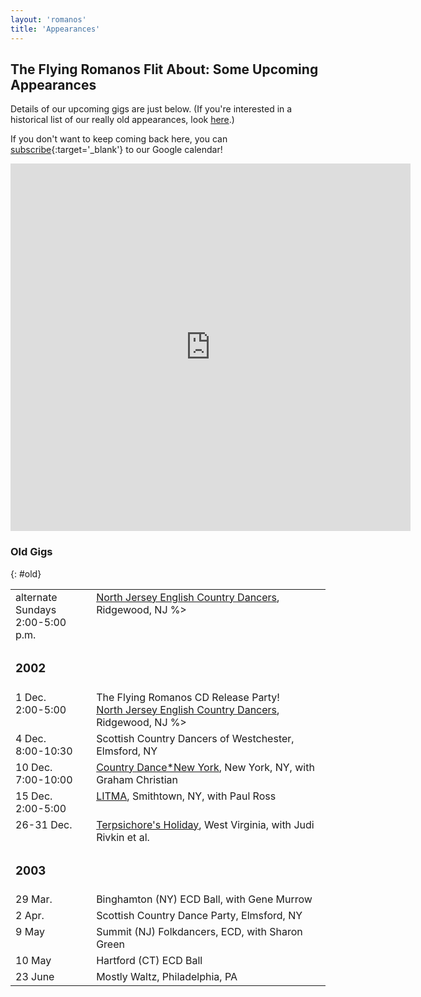 ```yaml
---
layout: 'romanos'
title: 'Appearances'
---
```


## The Flying Romanos Flit About: Some Upcoming Appearances

Details of our upcoming gigs are just below. (If you're interested in a historical list of our really old appearances, look [here](#old).)

If you don't want to keep coming back here, you can <!-- get our new dates delivered to you automatically in <a href="http://www.google.com/calendar/feeds/p9o7nnukuui1ggdj830bmflo5s@group.calendar.google.com/public/basic">RSS</a> or <a href="http://www.google.com/calendar/ical/p9o7nnukuui1ggdj830bmflo5s@group.calendar.google.com/public/basic.ics">iCal</a> format, or you can -->[subscribe][google calendar]{:target='_blank'} to our Google calendar!

[google calendar]: http://www.google.com/calendar/render?cid=p9o7nnukuui1ggdj830bmflo5s%40group.calendar.google.com

<iframe src="http://www.google.com/calendar/embed?src=p9o7nnukuui1ggdj830bmflo5s%40group.calendar.google.com&title=The%20Flying%20Romanos%20Flit%20About&chrome=NAVIGATION&mode=AGENDA&epr=1&height=588" style=" border-width:0" width="640" frameborder="0" height="588"></iframe>

### Old Gigs
{: #old}

<table border="0" cellpadding="2" cellspacing="1">
  <tr valign="top">
    <td>
      alternate Sundays
      <br/>
      2:00-5:00 p.m.
    </td>
    <td>
      <a href="http://www.maxellute.net/njecd.html">North Jersey English Country Dancers</a>, Ridgewood, NJ %>
    </td>
  </tr>
  <tr valign="top">
    <td colspan="2">
      <h3>2002</h3>
    </td>
  </tr>
  <tr valign="top">
    <td>
      1 Dec.
      <br/>
      2:00-5:00
    </td>
    <td>
      The Flying Romanos CD Release Party!
      <br/>
      <a href="http://www.maxellute.net/njecd.html">North Jersey English Country Dancers</a>, Ridgewood, NJ %>
    </td>
  </tr>
  <tr valign="top">
    <td>
      4 Dec.
      <br/>
      8:00-10:30
    </td>
    <td>Scottish Country Dancers of Westchester, Elmsford, NY</td>
  </tr>
  <tr valign="top">
    <td>
      10 Dec.
      <br/>
      7:00-10:00
    </td>
    <td><a href="http://www.cdny.org">Country Dance*New York</a>, New York, NY, with Graham Christian</td>
  </tr>
  <tr valign="top">
    <td>
      15 Dec.
      <br/>
      2:00-5:00
    </td>
    <td><a href="http://www.litma.org">LITMA</a>, Smithtown, NY, with Paul Ross</td>
  </tr>
  <tr valign="top">
    <td>26-31 Dec.</td>
    <td><a href="http://www.lloydshaw.org/terpsichore.html">Terpsichore's Holiday</a>, West Virginia, with Judi Rivkin et al.</td>
  </tr>
  <tr valign="top">
    <td colspan="2">
      <h3>2003</h3>
    </td>
  </tr>
  <tr valign="top">
    <td>29 Mar.</td>
    <td>Binghamton (NY) ECD Ball, with Gene Murrow</td>
  </tr>
  <tr valign="top">
    <td>2 Apr.</td>
    <td>Scottish Country Dance Party, Elmsford, NY</td>
  </tr>
  <tr valign="top">
    <td>9 May</td>
    <td>Summit (NJ) Folkdancers, ECD, with Sharon Green</td>
  </tr>
  <tr valign="top">
    <td>10 May</td>
    <td>Hartford (CT) ECD Ball</td>
  </tr>
  <tr valign="top">
    <td>23 June</td>
    <td>Mostly Waltz, Philadelphia, PA</td>
  </tr>
</table>

[njecd]: http://www.maxellute.net/njecd.html
